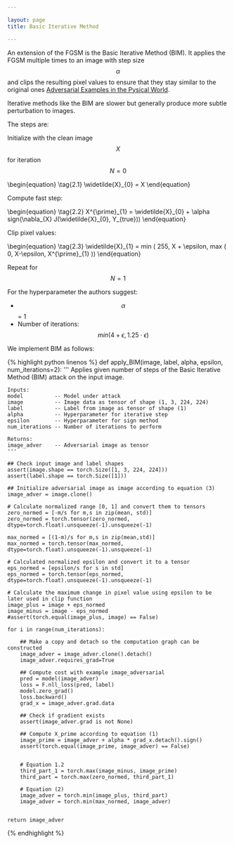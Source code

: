 ```yaml
---

layout: page
title: Basic Iterative Method

---
```



An extension of the FGSM is the Basic Iterative Method (BIM). It applies the FGSM multiple times to an image with step size $$\alpha$$ and clips the resulting pixel values to ensure that they stay similar to the original ones [Adversarial Examples in the Pysical World]((http://arxiv.org/abs/1607.02533)).

Iterative methods like the BIM are slower but generally produce more subtle perturbation to images.

The steps are:

Initialize with the clean image $$X$$ for iteration $$N=0$$

\begin{equation}
\tag{2.1}
\widetilde{X}_{0} = X 
\end{equation}

Compute fast step:

\begin{equation}
\tag{2.2}
X^{\prime}\_{1} = \widetilde{X}\_{0} + \alpha sign(\nabla\_{X} J(\widetilde{X}\_{0}, Y\_{true}))
\end{equation}

Clip pixel values:

\begin{equation}
\tag{2.3}
\widetilde{X}\_{1} = min \( 255, X + \epsilon, max \( 0, X-\epsilon, X^{\prime}\_{1} \)\)
\end{equation}

Repeat for $$N=1$$

For the hyperparameter the authors suggest:

- $$\alpha$$ = 1
- Number of iterations: $$min(4+\epsilon, 1.25 \cdot \epsilon)$$


We implement BIM as follows:

{% highlight python linenos %}
def apply_BIM(image, label, alpha, epsilon, num_iterations=2):
    '''
    Applies given number of steps of the Basic Iterative Method (BIM) attack on the input image.
    
    Inputs:
    model          -- Model under attack
    image          -- Image data as tensor of shape (1, 3, 224, 224)
    label          -- Label from image as tensor of shape (1)
    alpha          -- Hyperparameter for iterative step
    epsilon        -- Hyperparameter for sign method
    num_iterations -- Number of iterations to perform
    
    Returns:
    image_adver    -- Adversarial image as tensor
    '''

    ## Check input image and label shapes
    assert(image.shape == torch.Size([1, 3, 224, 224]))
    assert(label.shape == torch.Size([1]))
    
    ## Initialize adversarial image as image according to equation (3)
    image_adver = image.clone()    
    
    # Calculate normalized range [0, 1] and convert them to tensors
    zero_normed = [-m/s for m,s in zip(mean, std)]
    zero_normed = torch.tensor(zero_normed, dtype=torch.float).unsqueeze(-1).unsqueeze(-1)
    
    max_normed = [(1-m)/s for m,s in zip(mean,std)]
    max_normed = torch.tensor(max_normed, dtype=torch.float).unsqueeze(-1).unsqueeze(-1)
    
    # Calculated normalized epsilon and convert it to a tensor
    eps_normed = [epsilon/s for s in std]
    eps_normed = torch.tensor(eps_normed, dtype=torch.float).unsqueeze(-1).unsqueeze(-1)
    
    # Calculate the maximum change in pixel value using epsilon to be later used in clip function
    image_plus = image + eps_normed
    image_minus = image - eps_normed
    #assert(torch.equal(image_plus, image) == False)
    
    for i in range(num_iterations):
        
        ## Make a copy and detach so the computation graph can be constructed
        image_adver = image_adver.clone().detach()
        image_adver.requires_grad=True
        
        ## Compute cost with example image_adversarial        
        pred = model(image_adver)        
        loss = F.nll_loss(pred, label)        
        model.zero_grad()        
        loss.backward()        
        grad_x = image_adver.grad.data       
        
        ## Check if gradient exists
        assert(image_adver.grad is not None)
               
        ## Compute X_prime according to equation (1)
        image_prime = image_adver + alpha * grad_x.detach().sign()
        assert(torch.equal(image_prime, image_adver) == False)
    
        
        # Equation 1.2
        third_part_1 = torch.max(image_minus, image_prime)
        third_part = torch.max(zero_normed, third_part_1)
              
        # Equation (2)
        image_adver = torch.min(image_plus, third_part)                 
        image_adver = torch.min(max_normed, image_adver)                        

    
    return image_adver


{% endhighlight %}